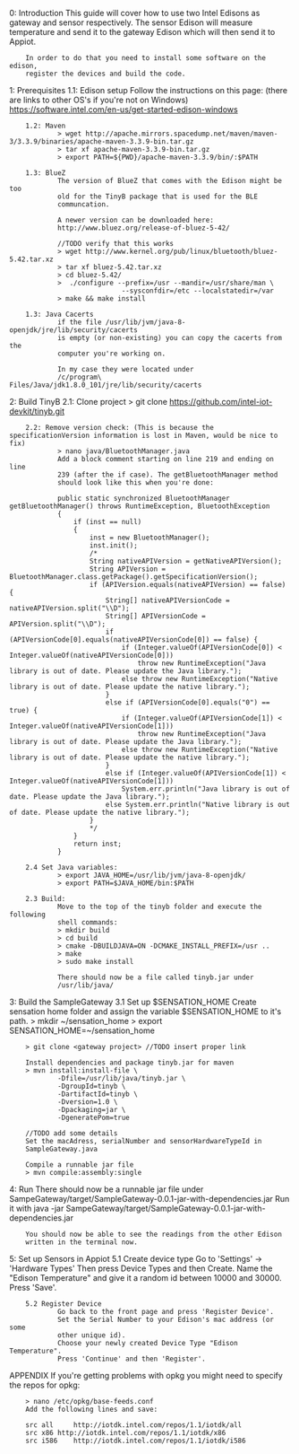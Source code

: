 0: Introduction
        This guide will cover how to use two Intel Edisons as gateway and
        sensor respectively. The sensor Edison will measure temperature and
        send it to the gateway Edison which will then send it to Appiot.

        In order to do that you need to install some software on the edison, 
        register the devices and build the code.

1: Prerequisites
        1.1: Edison setup
                Follow the instructions on this page: (there are links to other
                OS's if you're not on Windows)
                https://software.intel.com/en-us/get-started-edison-windows 

        1.2: Maven
                > wget http://apache.mirrors.spacedump.net/maven/maven-3/3.3.9/binaries/apache-maven-3.3.9-bin.tar.gz
                > tar xf apache-maven-3.3.9-bin.tar.gz
                > export PATH=${PWD}/apache-maven-3.3.9/bin/:$PATH

        1.3: BlueZ
                The version of BlueZ that comes with the Edison might be too 
                old for the TinyB package that is used for the BLE 
                communcation. 

                A newer version can be downloaded here:
                http://www.bluez.org/release-of-bluez-5-42/

                //TODO verify that this works
                > wget http://www.kernel.org/pub/linux/bluetooth/bluez-5.42.tar.xz
                > tar xf bluez-5.42.tar.xz
                > cd bluez-5.42/
                >  ./configure --prefix=/usr --mandir=/usr/share/man \
                                --sysconfdir=/etc --localstatedir=/var
                > make && make install

        1.3: Java Cacerts
                if the file /usr/lib/jvm/java-8-openjdk/jre/lib/security/cacerts
                is empty (or non-existing) you can copy the cacerts from the 
                computer you're working on. 

                In my case they were located under
                /c/program\ Files/Java/jdk1.8.0_101/jre/lib/security/cacerts

2: Build TinyB
        2.1: Clone project
                > git clone https://github.com/intel-iot-devkit/tinyb.git

        2.2: Remove version check: (This is because the specificationVersion information is lost in Maven, would be nice to fix)
                > nano java/BluetoothManager.java
                Add a block comment starting on line 219 and ending on line
                239 (after the if case). The getBluetoothManager method
                should look like this when you're done:
                
                public static synchronized BluetoothManager getBluetoothManager() throws RuntimeException, BluetoothException
                {
                    if (inst == null)
                    {
                        inst = new BluetoothManager();
                        inst.init();
                        /*
                        String nativeAPIVersion = getNativeAPIVersion();
                        String APIVersion = BluetoothManager.class.getPackage().getSpecificationVersion();
                        if (APIVersion.equals(nativeAPIVersion) == false) {
                            String[] nativeAPIVersionCode = nativeAPIVersion.split("\\D");
                            String[] APIVersionCode = APIVersion.split("\\D");
                            if (APIVersionCode[0].equals(nativeAPIVersionCode[0]) == false) {
                                if (Integer.valueOf(APIVersionCode[0]) < Integer.valueOf(nativeAPIVersionCode[0]))
                                    throw new RuntimeException("Java library is out of date. Please update the Java library.");
                                else throw new RuntimeException("Native library is out of date. Please update the native library.");
                            }
                            else if (APIVersionCode[0].equals("0") == true) {
                                if (Integer.valueOf(APIVersionCode[1]) < Integer.valueOf(nativeAPIVersionCode[1]))
                                    throw new RuntimeException("Java library is out of date. Please update the Java library.");
                                else throw new RuntimeException("Native library is out of date. Please update the native library.");
                            }
                            else if (Integer.valueOf(APIVersionCode[1]) < Integer.valueOf(nativeAPIVersionCode[1]))
                                System.err.println("Java library is out of date. Please update the Java library.");
                            else System.err.println("Native library is out of date. Please update the native library.");
                        }
                        */
                    }
                    return inst;
                }

        2.4 Set Java variables:
                > export JAVA_HOME=/usr/lib/jvm/java-8-openjdk/
                > export PATH=$JAVA_HOME/bin:$PATH

        2.3 Build:
                Move to the top of the tinyb folder and execute the following 
                shell commands:
                > mkdir build
                > cd build
                > cmake -DBUILDJAVA=ON -DCMAKE_INSTALL_PREFIX=/usr ..
                > make
                > sudo make install
                
                There should now be a file called tinyb.jar under 
                /usr/lib/java/

3: Build the SampleGateway
        3.1 Set up $SENSATION_HOME
                Create sensation home folder and assign the variable 
                $SENSATION_HOME to it's path.
                > mkdir ~/sensation_home
                > export SENSATION_HOME=~/sensation_home

        > git clone <gateway project> //TODO insert proper link

        Install dependencies and package tinyb.jar for maven
        > mvn install:install-file \
                -Dfile=/usr/lib/java/tinyb.jar \
                -DgroupId=tinyb \
                -DartifactId=tinyb \
                -Dversion=1.0 \
                -Dpackaging=jar \
                -DgeneratePom=true

        //TODO add some details
        Set the macAdress, serialNumber and sensorHardwareTypeId in
        SampleGateway.java

        Compile a runnable jar file
        > mvn compile:assembly:single

4: Run
        There should now be a runnable jar file under 
        SampeGateway/target/SampleGateway-0.0.1-jar-with-dependencies.jar
        Run it with 
        java -jar SampeGateway/target/SampleGateway-0.0.1-jar-with-dependencies.jar
        
        You should now be able to see the readings from the other Edison 
        written in the terminal now.
        
5: Set up Sensors in Appiot
        5.1 Create device type
                Go to 'Settings' -> 'Hardware Types'
                Then press Device Types and then Create.
                Name the "Edison Temperature" and give it a random id between
                10000 and 30000.
                Press 'Save'.

        5.2 Register Device
                Go back to the front page and press 'Register Device'.
                Set the Serial Number to your Edison's mac address (or some
                other unique id).
                Choose your newly created Device Type "Edison Temperature".
                Press 'Continue' and then 'Register'.
                

APPENDIX
        If you're getting problems with opkg you might need to specify
        the repos for opkg:
 
        > nano /etc/opkg/base-feeds.conf
        Add the following lines and save:
        
        src all     http://iotdk.intel.com/repos/1.1/iotdk/all
        src x86 http://iotdk.intel.com/repos/1.1/iotdk/x86
        src i586    http://iotdk.intel.com/repos/1.1/iotdk/i586
